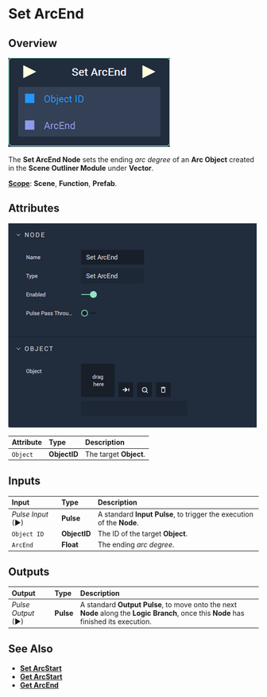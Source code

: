 # Set ArcEnd

## Overview

![The Set ArcEnd Node.](../../../../.gitbook/assets/node-set-arcend.png)

The **Set ArcEnd Node** sets the ending _arc degree_ of an **Arc Object** created in the **Scene Outliner Module** under **Vector**.

[**Scope**](../../overview.md#scopes): **Scene**, **Function**, **Prefab**.

## Attributes

![The Set ArcEnd Node Attributes.](../../../../.gitbook/assets/node-set-arcend-attr.png)

| Attribute | Type | Description |
| :--- | :--- | :--- |
| `Object` | **ObjectID** | The target **Object**. |

## Inputs

| Input | Type | Description |
| :--- | :--- | :--- |
| _Pulse Input_ \(►\) | **Pulse** | A standard **Input Pulse**, to trigger the execution of the **Node**. |
| `Object ID` | **ObjectID** | The ID of the target **Object**. |
| `ArcEnd` | **Float** | The ending _arc degree_. |

## Outputs

| Output | Type | Description |
| :--- | :--- | :--- |
| _Pulse Output_ \(►\) | **Pulse** | A standard **Output Pulse**, to move onto the next **Node** along the **Logic Branch**, once this **Node** has finished its execution. |

## See Also

* [**Set ArcStart**](setarcstart.md)
* [**Get ArcStart**](getarcstart.md)
* [**Get ArcEnd**](getarcend.md)

